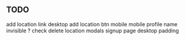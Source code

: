 ## TODO
add location link desktop
add location btn mobile
mobile profile name invisible ?
check delete location modals
signup page desktop padding 